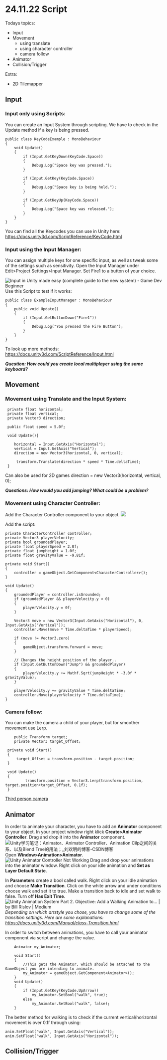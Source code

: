 # 24.11.22 Script
Todays topics:
 - Input 
 - Movement 
	 - using translate
	 - using character controller
	 - camera follow
 - Animator
 - Collision/Trigger

Extra:
 - 2D Tilemapper

## Input

### Input only using Scripts:

You can create an Input System through scripting. We have to check in the Update method if a key is being pressed.

    public class KeyCodeExample : MonoBehaviour
    {
        void Update()
        {
            if (Input.GetKeyDown(KeyCode.Space))
            {
                Debug.Log("Space key was pressed.");
            }
            
            if (Input.GetKey(KeyCode.Space))
            {
                Debug.Log("Space key is being held.");
            }
    
            if (Input.GetKeyUp(KeyCode.Space))
            {
                Debug.Log("Space key was released.");
            }
        }
    }

You can find all the Keycodes you can  use in Unity here: https://docs.unity3d.com/ScriptReference/KeyCode.html


### Input using the Input Manager:

You can assign multiple keys for one specific input, as well as tweak some of the settings such as sensitivity.
Open the Input Manager under Edit>Project Settings>Input Manager. Set Fire1 to a button of your choice. 

![Input in Unity made easy (complete guide to the new system) - Game Dev  Beginner](https://gamedevbeginner.com/wp-content/uploads/Input-Manager-Fire-1.png)
Use this Script to test if it works:

    public class ExampleInputManager : MonoBehaviour
    {
        public void Update()
        {
            if (Input.GetButtonDown("Fire1"))
            {
                Debug.Log("You pressed the Fire Button");
            }
        }
    }
To look up more methods: https://docs.unity3d.com/ScriptReference/Input.html

*****Question:
How could you create local multiplayer using the same keyboard?*****

## Movement

### Movement using Translate and the Input System:

     private float horizontal;
     private float vertical;
     private Vector3 direction;
     
     public float speed = 5.0f;
     
     void Update(){
     	
     	horizontal = Input.GetAxis("Horizontal");
     	vertical = Input.GetAxis("Vertical");
     	direction = new Vector3(horizontal, 0, vertical);
     	
    	 transform.Translate(direction * speed * Time.deltaTime);
     }

Can also be used for 2D games direction = new Vector3(horizontal, vertical, 0);

*****Questions:
How would you add jumping?
What could be a problem?*****



### Movement using Character Controller:
Add the Character Controller component to your object.
![](https://docs.unity3d.com/uploads/Main/Inspector-CharacterController.png)

Add the script:
	
	private CharacterController controller;
	private Vector3 playerVelocity;
	private bool groundedPlayer;
	private float playerSpeed = 2.0f;
	private float jumpHeight = 1.0f;
	private float gravityValue = -9.81f;

	private void Start()
	{
		controller = gameObject.GetComponent<CharacterController>();
	}

	void Update()
	{
		groundedPlayer = controller.isGrounded;
		if (groundedPlayer && playerVelocity.y < 0)
		{
			playerVelocity.y = 0f;
		}

		Vector3 move = new Vector3(Input.GetAxis("Horizontal"), 0, Input.GetAxis("Vertical"));
		controller.Move(move * Time.deltaTime * playerSpeed);

		if (move != Vector3.zero)
		{
			gameObject.transform.forward = move;
		}

		// Changes the height position of the player..
		if (Input.GetButtonDown("Jump") && groundedPlayer)
		{
			playerVelocity.y += Mathf.Sqrt(jumpHeight * -3.0f * gravityValue);
		}

		playerVelocity.y += gravityValue * Time.deltaTime;
		controller.Move(playerVelocity * Time.deltaTime);
	}
	
### Camera follow:

You can make the camera a child of your player, but for smoother movement use Lerp.

    	public Transform target;
    	private Vector3 target_Offset;
    	
     private void Start()
     {
    	 target_Offset = transform.position - target.position;
     }
     
     void Update()
     {
    		 transform.position = Vector3.Lerp(transform.position, target.position+target_Offset, 0.1f);
     }

[Third person camera](https://www.youtube.com/watch?v=4HpC--2iowE)

## Animator

In order to animate your character, you have to add an **Animator** component to your object.
In your project window right klick **Create>Animator Controller**. Drag and drop it into the **Animator** component.
![Unity学习笔记：Animator、Animator Controller、Animation Cilp之间的关系、以及Blend  Tree的用法；_刘欢明的博客-CSDN博客](https://img-blog.csdnimg.cn/538b9ad248044d65b1c98e8604658f0a.png)
Open **Window>Animation>Animator**.
![Unity Animator Controller Not Working](https://answers.unity.com/storage/temp/194328-screenshot-2022-03-22-223129.png)
Drag and drop your animations into the animator window. Right click on your idle animation and **Set as Layer Default State**.

In **Parameters** create a bool called walk. Right click on your idle animation and choose **Make Transition**. Click on the white arrow and under conditions choose walk and set it to true. Make a transition back to idle and set walk to false.
Turn off **Has Exit Time**.
![Unity Animation System Part 2. Objective: Add a Walking Animation to… | by  Bill Rislov | Medium](https://miro.medium.com/max/1400/1*SYC7ovY0qlutaYylMji7JA.gif)
*Depending on which artstyle you chose, you have to change some of the transition settings.
Here are some explanations: https://docs.unity3d.com/Manual/class-Transition.html*

In order to switch between animations, you have to call your animator component via script and change the value.

        Animator my_Animator;
        
        void Start()
        {
            //This gets the Animator, which should be attached to the GameObject you are intending to animate.
            my_Animator = gameObject.GetComponent<Animator>();
        }
	    void Update()
        {
            if (Input.GetKey(KeyCode.UpArrow))
                my_Animator.SetBool("walk", true);
            else
                my_Animator.SetBool("walk", false);
        }

The better method for walking is to check if the current vertical/horizontal movement  is over 0.1f through using:
```
anim.SetFloat("walk", Input.GetAxis("Vertical"));
anim.SetFloat("walk", Input.GetAxis("Horizontal"));
```

## Collision/Trigger
